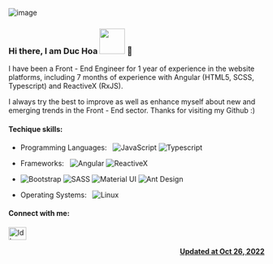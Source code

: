 ![image](https://user-images.githubusercontent.com/68781480/197924883-3d2074c7-dc6f-4fc6-b558-7b1612f13a8c.png)

### Hi there, I am Duc Hoa <img src="https://media.giphy.com/media/mGcNjsfWAjY5AEZNw6/giphy.gif" width="50"> 👋

I have been a Front - End Engineer for 1 year of experience in the website platforms, including 7 months of experience with Angular (HTML5, SCSS, Typescript) and ReactiveX (RxJS).

I always try the best to improve as well as enhance myself about new and emerging trends in the Front - End sector.
Thanks for visiting my Github :)

#### Techique skills: ####

- Programming Languages: &nbsp;
![JavaScript](https://img.shields.io/badge/-JavaScript-333333?style=flat&logo=javascript)   ![Typescript](https://img.shields.io/badge/-Typescript-333333?style=flat&logo=typescript)

- Frameworks: &nbsp;  ![Angular](https://img.shields.io/badge/-Angular-333333?style=flat&logo=angular&logoColor=DD0031)
![ReactiveX](https://img.shields.io/badge/-ReactiveX-333333?style=flat&logo=reactivex&logoColor=B7178C)

- ![Bootstrap](https://img.shields.io/badge/-Bootstrap-333333?style=flat&logo=bootstrap&logoColor=7952B3)
![SASS](https://img.shields.io/badge/-Sass-333333?style=flat&logo=sass&logoColor=CC6699)
![Material UI](https://img.shields.io/badge/-Angular%20Material%20UI-333333?style=flat&logo=material-ui&logoColor=yellow)
![Ant Design](https://img.shields.io/badge/-Ant%20Design-333333?style=flat&logo=ant-design&logoColor=0170FE)

- Operating Systems:  &nbsp;
![Linux](https://img.shields.io/badge/-Linux-333333?style=flat&logo=linux)

#### Connect with me: ####
<a href="https://www.linkedin.com/in/ldhoa2504/" target="blank"><img align="center" src="https://cdn.jsdelivr.net/npm/simple-icons@3.0.1/icons/linkedin.svg" alt="ldhoa2504" height="25" width="35" />

<div align="right">
  <strong>Updated at Oct 26, 2022</strong>
</div>

<!--
**Luuduchoa2504/Luuduchoa2504** is a ✨ _special_ ✨ repository because its `README.md` (this file) appears on your GitHub profile.

Here are some ideas to get you started:

- 🔭 I’m currently working on ...
- 🌱 I’m currently learning ...
- 👯 I’m looking to collaborate on ...
- 🤔 I’m looking for help with ...
- 💬 Ask me about ...
- 📫 How to reach me: ...
- 😄 Pronouns: ...
- ⚡ Fun fact: ...
-->
